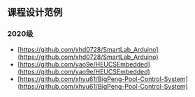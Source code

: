 ## 课程设计范例
### 2020级
- [https://github.com/xhd0728/SmartLab_Arduino](https://github.com/xhd0728/SmartLab_Arduino)
- [https://github.com/yao9e/HEUCSEmbedded](https://github.com/yao9e/HEUCSEmbedded)
- [https://github.com/xhyu61/BigPeng-Pool-Control-System](https://github.com/xhyu61/BigPeng-Pool-Control-System)
